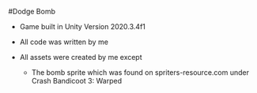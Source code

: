 #Dodge Bomb

* Game built in Unity Version 2020.3.4f1

* All code was written by me

* All assets were created by me except 
	* The bomb sprite which was found on spriters-resource.com under Crash Bandicoot 3: Warped
	